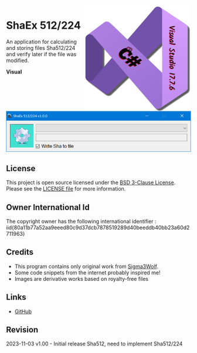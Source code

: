 <img src="/images/cSharp_17.7.6.png" align="right" height="290"/>

# ShaEx 512/224

An application for calculating and storing files Sha512/224 and verify later if the file was modified.

**Visual**

![ShaEx output](images/visual.png)

## License

This project is open source licensed under the [BSD 3-Clause License](https://opensource.org/license/bsd-3-clause/).
Please see the [LICENSE file](/LICENSE.txt) for more information.
  
  

## Owner International Id

The copyright owner has the following international identifier :
iid{80a11b77a52aa9eeed80c9d37dcb7878519289d40beeddb40bb23a60d2711963}
  
  

## Credits

- This program contains only original work from [Sigma3Wolf](https://github.com/Sigma3Wolf).
- Some code snippets from the internet probably inspired me!
- Images are derivative works based on royalty-free files
  
  

## Links

- [GitHub](https://github.com/Sigma3Wolf/DesktopApp/)
  
  

## Revision

2023-11-03 v1.00 - Initial release Sha512, need to implement Sha512/224
&nbsp;
&nbsp;